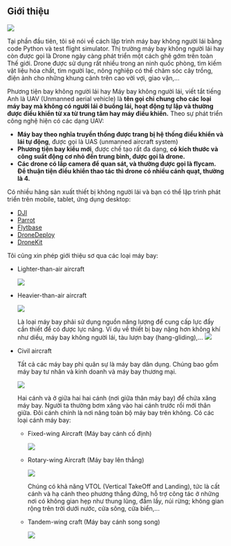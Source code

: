 ## Giới thiệu 
![](https://lh3.googleusercontent.com/odqXB6YeHJ0aBEX8RdEpAXkYL2oyOXfNSo2Tnjl5QMcx_seanjVbmouyG9j3RlZC2qjL33WXsS8cJN9mViD8gTa5iAZvK18CDm_74kZL5yIkz0jkAAFHXrYxViowu9bN6yNxols7JH4l9keHlIObDClRNogtvPhfXLUUWaqcVBdl3TU7kvIwRCRyEJYMbTBgtub1VC3wnRY1j9UTqdO1CVLB1gJBy1ToxCeJgRFwDIaIEeSaMbU2Wlo-F3FRPsFVEX7uXwNsd4c2AVonUNozBDI5qPlJVC6eDillZEt4xfW1Y0FsmOI-5psFxYj4Jp9TSmY8sxb43D-hKjB_DMfsHRbNyBup6sDtETS3HuCV0ccaHcViUYkZEiSaliCouE0QNkL0bQndwEFpJZTzFKpXWYEMVKOy9mBUKUAUAYeMN3sp-o7WYWiQoSFSR-UxmGn-c0R6qi65UTi8RC7Qouq3yU9Gc-uAoXC4RJKW4PNB1_walggPmcULWwBhzFuNq93LQZywcck7EJCKVxN7KL6W8dR_Bud-TG0YDeQtcN3j6dHp-OaEfbiwCibO3u7DI6BPaz3kTBiXl6woc4dPJVhc2jAbOSguQiTbi2G9S2rz9xMgGjjwvtqe2BHzTnY4tUlvq7hSpLBc9e9Nf_kUpok-V8QmSLebNs3Eab5J3H4BvMyLxmTWry28cO77LdkpxAi1BWe9vE-XfDAVZK6ZUw=w479-h269-no)

Tại phần đầu tiên, tôi sẽ nói về cách lập trình máy bay không người lái bằng code Python và test flight simulator. Thị trường máy bay không người lái hay còn được gọi là Drone ngày càng phát triển một cách ghê gớm trên toàn Thế giới. Drone được sử dụng rất nhiều trong an ninh quốc phòng, tìm kiếm vật liệu hóa chất, tìm người lạc, nông nghiệp có thể chăm sóc cây trồng, điện ảnh cho những khung cảnh trên cao vời vợi, giao vận,...

Phương tiện bay không người lái hay Máy bay không người lái, viết tắt tiếng Anh là UAV (Unmanned aerial vehicle) là **tên gọi chỉ chung cho các loại máy bay mà không có người lái ở buồng lái, hoạt động tự lập và thường được điều khiển từ xa từ trung tâm hay máy điều khiển.** Theo sự phát triển công nghệ hiện có các dạng UAV:

+ **Máy bay theo nghĩa truyền thống được trang bị hệ thống điều khiển và lái tự động**, được gọi là UAS (unmanned aircraft system) 
+ **Phương tiện bay kiểu mới**, được chế tạo rất đa dạng, **có kích thước và công suất động cơ nhỏ đến trung bình, được gọi là drone.**
+ **Các drone có lắp camera để quan sát, và thường được gọi là flycam. Để thuận tiện điều khiển thao tác thì drone có nhiều cánh quạt, thường là 4.**

Có nhiều hãng sản xuất thiết bị không người lái và bạn có thể lập trình phát triển trên mobile, tablet, ứng dụng desktop:
+ [DJI](http://developer.dji.com/)
+ [Parrot](https://developer.parrot.com/index.html)
+ [Flytbase](https://flytbase.com/flytos/)
+ [DroneDeploy](https://www.dronedeploy.com/)
+ [DroneKit](http://dronekit.io/)

Tôi cũng xin phép giới thiệu sơ qua các loại máy bay:
+ Lighter-than-air aircraft

  ![](https://cdn.britannica.com/s:700x450/30/91830-004-5560E6CB.jpg)

+ Heavier-than-air aircraft

  ![](https://cdn.britannica.com/s:700x450/11/129811-004-9D34C115.jpg)
  
  Là loại máy bay phải sử dụng nguồn năng lượng để cung cấp lực đẩy cần thiết để có được lực nâng. Ví dụ về thiết bị bay nặng hơn không khí như diều, máy bay không người lái, tàu lượn bay (hang-gliding),...
  ![](https://cdn.britannica.com/s:700x450/63/100263-004-8F5C54B4.jpg)
+ Civil aircraft
  
  Tất cả các máy bay phi quân sự là máy bay dân dụng. Chúng bao gồm máy bay tư nhân và kinh doanh và máy bay thương mại.
  
  ![](https://cdn.britannica.com/s:700x450/44/93544-004-A211D18D.jpg)
  
  Hai cánh và ở giữa hai hai cánh (nơi giữa thân máy bay) để chứa xăng máy bay. Người ta thường bơm xăng vào hai cánh trước rồi mới thân giữa.
  Đôi cánh chính là nơi nâng toàn bộ máy bay trên không. Có các loại cánh máy bay:
  + Fixed-wing Aircraft (Máy bay cánh cố định)
    
    ![](http://images.policemag.com/articles/M-Beechcraft-2014-Baron-ISR-A2A-sz.jpg)
    
  + Rotary-wing Aircraft (Máy bay lên thẳng)
  
    ![](http://farm4.static.flickr.com/3254/2347122394_e84c04b09e.jpg)
    
    Chúng có khả năng VTOL (Vertical TakeOff and Landing), tức là cất cánh và hạ cánh theo phương thẳng đứng, hỗ trợ công tác ở những nơi có không gian hẹp như thung lũng, đầm lầy, núi rừng; không gian rộng trên trời dưới nước, cửa sông, cửa biển,...  
    
  + Tandem-wing craft (Máy bay cánh song song)
    
    ![](https://upload.wikimedia.org/wikipedia/commons/thumb/5/5d/HB-YBK_mignet_HM-380.jpg/200px-HB-YBK_mignet_HM-380.jpg)




